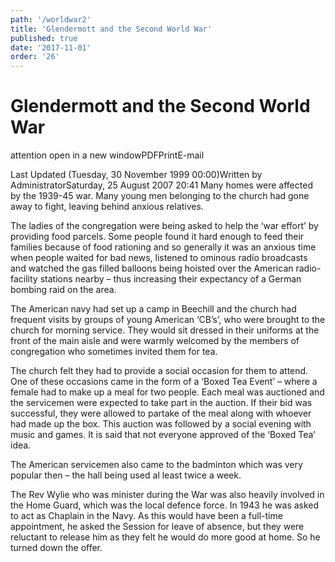 ```yaml
---
path: '/worldwar2'
title: 'Glendermott and the Second World War'
published: true
date: '2017-11-01'
order: '26'
---
```





# Glendermott and the Second World War

attention open in a new windowPDFPrintE-mail

Last Updated (Tuesday, 30 November 1999 00:00)Written by AdministratorSaturday, 25 August 2007 20:41
Many homes were affected by the 1939-45 war. Many young men belonging to the church had gone away to fight, leaving behind anxious relatives.

The ladies of the congregation were being asked to help the ‘war effort’ by providing food parcels. Some people found it hard enough to feed their families because of food rationing and so generally it was an anxious time when people waited for bad news, listened to ominous radio broadcasts and watched the gas filled balloons being hoisted over the American radio-facility stations nearby – thus increasing their expectancy of a German bombing raid on the area.

The American navy had set up a camp in Beechill and  the church had frequent visits by groups of young American ‘CB’s’, who were brought to the church for morning service. They would sit dressed in their uniforms at the front of the main aisle and were warmly welcomed by the members of congregation who sometimes invited them for tea.

The church felt they had to provide a social occasion for them to attend. One of these occasions came in the form of a ‘Boxed Tea Event’ – where a female had to make up a meal for two people. Each meal was auctioned and the servicemen were expected to take part in the auction. If their bid was successful, they were allowed to partake of the meal along with whoever had made up the box. This auction was followed by a social evening with music and games. It is said that not everyone approved of the ‘Boxed Tea’ idea.

The American servicemen also came to the badminton which was very popular then – the hall being used al least twice a week.

The Rev Wylie who was minister during the War was also heavily involved in the Home Guard, which was the local defence force. In 1943 he was asked to act as Chaplain in the Navy. As this would have been a full-time appointment, he asked the Session for leave of absence, but they were reluctant to release him as they felt he would do more good at home. So he turned down the offer.
